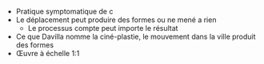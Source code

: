 - Pratique symptomatique de c
- Le déplacement peut produire des formes ou ne mené a rien
	- Le processus compte peut importe le résultat
- Ce que Davilla nomme la ciné-plastie, le mouvement dans la ville produit des formes
- Œuvre à échelle 1:1
